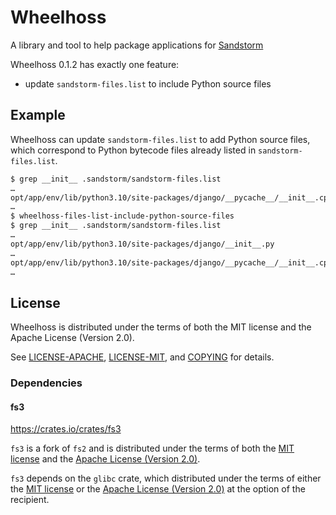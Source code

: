 # Wheelhoss

A library and tool to help package applications for [Sandstorm](https://sandstorm.io)

Wheelhoss 0.1.2 has exactly one feature:

- update `sandstorm-files.list` to include Python source files

## Example

Wheelhoss can update `sandstorm-files.list` to add Python source files, which
correspond to Python bytecode files already listed in `sandstorm-files.list`.

```bash
$ grep __init__ .sandstorm/sandstorm-files.list
…
opt/app/env/lib/python3.10/site-packages/django/__pycache__/__init__.cpython-310.pyc
…
$ wheelhoss-files-list-include-python-source-files
$ grep __init__ .sandstorm/sandstorm-files.list
…
opt/app/env/lib/python3.10/site-packages/django/__init__.py
…
opt/app/env/lib/python3.10/site-packages/django/__pycache__/__init__.cpython-310.pyc
…
```

## License

Wheelhoss is distributed under the terms of both the MIT license and the Apache
License (Version 2.0).

See [LICENSE-APACHE](LICENSE-APACHE), [LICENSE-MIT](LICENSE-MIT), and
[COPYING](COPYING) for details.

### Dependencies

#### fs3

https://crates.io/crates/fs3

`fs3` is a fork of `fs2` and is distributed under the terms of both the [MIT
license](https://github.com/oxidecomputer/fs3-rs/blob/0.5.0/LICENSE-MIT) and
the [Apache License (Version
2.0)](https://github.com/oxidecomputer/fs3-rs/blob/0.5.0/LICENSE-APACHE).

`fs3` depends on the `glibc` crate, which distributed under the terms of either
the [MIT license](https://github.com/rust-lang/libc/blob/0.2.117/LICENSE-MIT)
or the [Apache License (Version
2.0)](https://github.com/rust-lang/libc/blob/0.2.117/LICENSE-APACHE) at the
option of the recipient.
